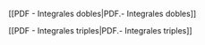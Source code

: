 [[PDF - Integrales dobles|PDF.- Integrales dobles]]

[[PDF - Integrales triples|PDF.- Integrales triples]]